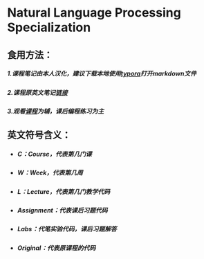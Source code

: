 # Natural Language Processing Specialization

## 食用方法：

##### 1.课程笔记由本人汉化，建议下载本地使用[typora](https://www.typora.io/)打开*markdown*文件

##### 2.课程原英文笔记[链接](https://github.com/ijelliti/Deeplearning.ai-Natural-Language-Processing-Specialization)

##### 3.观看[课程](https://www.coursera.org/specializations/natural-language-processing?utm_source=deeplearningai&utm_medium=institutions&utm_campaign=WebsiteCoursesNLPTopButton)为辅，课后编程练习为主

## 英文符号含义：

- ##### C：Course，代表第几门课

- ##### W：Week，代表第几周

- ##### L：Lecture，代表第几门教学代码

- ##### Assignment：代表课后习题代码

- ##### Labs：代笔实验代码，课后习题解答

- ##### Original：代表原课程的代码

